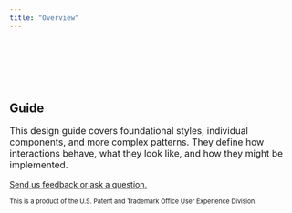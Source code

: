 ```yaml
---
title: "Overview"
---
```


<div class="pl-empty-state" style="padding-top: 80px; margin: auto; max-width: 600px;">
    <h2>Guide</h2>
    <p class="text-muted" style="font-size: 16px;">This design guide covers foundational styles, individual components, and more complex patterns. They define how interactions behave, what they look like, and how they might be implemented.</p>
    <p class="text-muted"><a href="mailto:contactUXD@uspto.gov?subject=USPTO Design Guide">Send us feedback or ask a question.</a></p>
    <p class="text-muted" style="font-size: 11px;">This is a product of the U.S. Patent and Trademark Office User Experience Division.</p>
</div>
